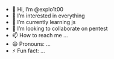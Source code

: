 - 👋 Hi, I’m @explo1t00
- 👀 I’m interested in everything
- 🌱 I’m currently learning js
- 💞️ I’m looking to collaborate on pentest
- 📫 How to reach me ...
- 😄 Pronouns: ...
- ⚡ Fun fact: ...

<!---
explo1t00/explo1t00 is a ✨ special ✨ repository because its `README.md` (this file) appears on your GitHub profile.
You can click the Preview link to take a look at your changes.
--->

